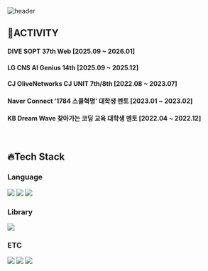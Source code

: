 ![header](https://capsule-render.vercel.app/api?type=waving&color=gradient:00C9A7,92FE9D&height=300&section=header&text=JinSeok%20Park&fontColor=F5F5F5)

## 🎒ACTIVITY
#### DIVE SOPT 37th Web [2025.09 ~ 2026.01]
#### LG CNS AI Genius 14th [2025.09 ~ 2025.12]
#### CJ OliveNetworks CJ UNIT 7th/8th [2022.08 ~ 2023.07]
#### Naver Connect '1784 스쿨혁명' 대학생 멘토 [2023.01 ~ 2023.02]
#### KB Dream Wave 찾아가는 코딩 교육 대학생 멘토 [2022.04 ~ 2022.12]

<br/>

## 🔥Tech Stack
  ### Language
  <!--JavaScript-->
  <img src="https://img.shields.io/badge/JavaScript-F7DF1E?style=flat-square&logo=JavaScript&logoColor=white"/>
  <!--HTML5-->
  <img src="https://img.shields.io/badge/HTML5-E34F26?style=flat-square&logo=HTML5&logoColor=white"/>
  <!--CSS-->
  <img src="https://img.shields.io/badge/CSS3-1572B6?style=flat-square&logo=CSS3&logoColor=white"/>
  <br/>

  ### Library
  <!--React-->
  <img src="https://img.shields.io/badge/React-61DAFB?style=flat-square&logo=React&logoColor=black"/>
  <br/>

### ETC
  <!--Git-->
  <img src="https://img.shields.io/badge/Git-F05032?style=flat-square&logo=Git&logoColor=white"/>
  <!--GitHub-->
  <img src="https://img.shields.io/badge/Github-181717?style=flat-square&logo=Github&logoColor=white"/>
  <!--Notion-->
  <img src="https://img.shields.io/badge/Notion-000000?style=flat-square&logo=Notion&logoColor=white"/>
